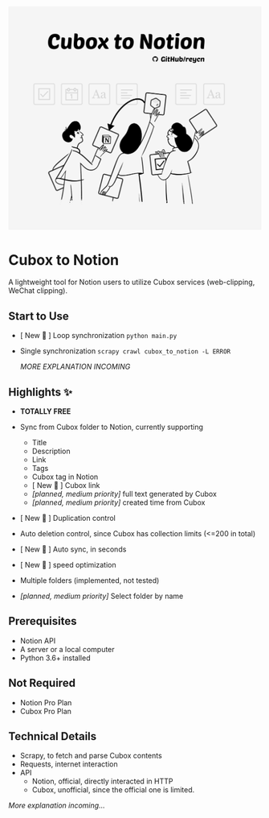 <img src="./assets/banner.jpg"/></img>

# Cubox to Notion

A lightweight tool for Notion users to utilize Cubox services (web-clipping, WeChat clipping).

## Start to Use

-   [ New 🎉 ] Loop synchronization `python main.py`
-   Single synchronization `scrapy crawl cubox_to_notion -L ERROR`

    _MORE EXPLANATION INCOMING_

## Highlights ✨

-   **TOTALLY FREE**
-   Sync from Cubox folder to Notion, currently supporting

    -   Title
    -   Description
    -   Link
    -   Tags
    -   Cubox tag in Notion
    -   [ New 🎉 ] Cubox link
    -   _[planned, medium priority]_ full text generated by Cubox
    -   _[planned, medium priority]_ created time from Cubox

-   [ New 🎉 ] Duplication control
-   Auto deletion control, since Cubox has collection limits (<=200 in total)
-   [ New 🎉 ] Auto sync, in seconds
-   [ New 🎉 ] speed optimization
-   Multiple folders (implemented, not tested)
-   _[planned, medium priority]_ Select folder by name

## Prerequisites

-   Notion API
-   A server or a local computer
-   Python 3.6+ installed

## Not Required

-   Notion Pro Plan
-   Cubox Pro Plan

## Technical Details

-   Scrapy, to fetch and parse Cubox contents
-   Requests, internet interaction
-   API
    -   Notion, official, directly interacted in HTTP
    -   Cubox, unofficial, since the official one is limited.

_More explanation incoming..._
